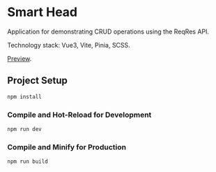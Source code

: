 # Smart Head

Application for demonstrating CRUD operations using the ReqRes API.

Technology stack: Vue3, Vite, Pinia, SCSS.

[Preview](https://dimakobzar7.github.io/smartHeadCRUD/).

## Project Setup

```sh
npm install
```

### Compile and Hot-Reload for Development

```sh
npm run dev
```

### Compile and Minify for Production

```sh
npm run build
```
